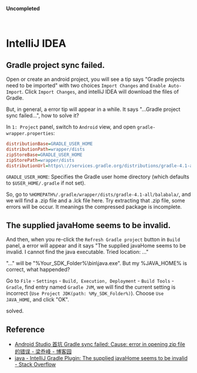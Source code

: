 **Uncompleted**

<br/>

# IntelliJ IDEA

## Gradle project sync failed.

Open or create an android project, you will see a tip says "Gradle projects need to be imported" with two choices ```Import Changes``` and ```Enable Auto-Import```.
Click ```Import Changes```, and intelliJ IDEA will download the files of Gradle.

But, in general, a error tip will appear in a while.
It says "...Gradle project sync failed...", how to solve it?

In ```1: Project``` panel, switch to ```Android``` view, and open ```gradle-wrapper.properties```:

``` INI
distributionBase=GRADLE_USER_HOME
distributionPath=wrapper/dists
zipStoreBase=GRADLE_USER_HOME
zipStorePath=wrapper/dists
distributionUrl=https\://services.gradle.org/distributions/gradle-4.1-all.zip
```

```GRADLE_USER_HOME```: Specifies the Gradle user home directory (which defaults to ```$USER_HOME/.gradle``` if not set).

So, go to ```%HOMEPATH%/.gradle/wrapper/dists/gradle-4.1-all/balabala/```, and we will find a .zip file and a .lck file here.
Try extracting that .zip file, some errors will be occur.
It meanings the compressed package is incomplete.

## The supplied javaHome seems to be invalid.

And then, when you re-click the ```Refresh Gradle project``` button in ```Build``` panel, a error will appear and it says "The supplied javaHome seems to be invalid. I cannot find the java executable. Tried location: ..."

"..." will be "%Your_SDK_Folder%\bin\java.exe". But my %JAVA_HOME% is correct, what happended?

Go to ```File``` - ```Settings``` - ```Build, Execution, Deployment``` - ```Build Tools``` - ```Gradle```, find entry named ```Gradle JVM```, we will find the current setting is incorrect (```Use Project JDK(path: %My_SDK_Folder%)```).
Choose ```Use JAVA_HOME```, and click "OK".

solved.

## Reference

* [Android Studio 首坑 Gradle sync failed: Cause: error in opening zip file 的错误 - 梁乔峰 - 博客园](https://www.cnblogs.com/maydear/p/6849745.html)
* [java - IntelliJ Gradle Plugin: The supplied javaHome seems to be invalid - Stack Overflow](https://stackoverflow.com/a/36539783/9418981)
